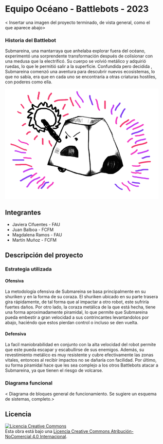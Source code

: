 # Equipo Océano - Battlebots - 2023

< Insertar una imagen del proyecto terminado, de vista general, como el que aparece abajo>

### Historia del Battlebot

Submareina, una mantarraya que anhelaba explorar fuera del océano, experimentó una sorprendente transformación después de colisionar con una medusa que la electrificó. Su cuerpo se volvió metálico y adquirió ruedas, lo que le permitió salir a la superficie. Confundida pero decidida , Submareina comenzó una aventura para descubrir nuevos ecosistemas, lo que no sabía, era que en cada uno se encontraría a otras criaturas hostiles, con poderes como ella.

  
![Robot Ejemplo](/multimedia/robot_ejemplo.png)

## Integrantes

- Javiera Cifuentes - FAU
- Juan Balboa - FCFM
- Magdalena Ramos - FAU
- Martín Muñoz - FCFM


## Descripción del proyecto
  
### Estrategia utilizada
  
#### Ofensiva

La metodología ofensiva de Submareina se basa principalmente en su shuriken y en la forma de su coraza. El shuriken ubicado en su parte trasera gira rápidamente, de tal forma que al impactar a otro robot, este sufriría fuertes daños. Por otro lado, la coraza metálica de la que está hecha, tiene una forma aproximadamente piramidal, lo que permite que Submareina pueda embestir a gran velocidad a sus contrincantes levantandolos por abajo, haciéndo que estos pierdan control o incluso se den vuelta.
#### Defensiva

  La facil maniobrabilidad en conjunto con la alta velocidad del robot permite que este pueda escapar y escabullirse de sus enemigos. Además, su revestimiento metálico es muy resistente y cubre efectivamente las zonas vitales, entonces al recibir impactos no se dañaría con facilidad. Por último, su forma piramidal hace que les sea complejo a los otros Battlebots atacar a Submareina, ya que tienen el riesgo de volcarse.
### Diagrama funcional
< Diagrama de bloques general de funcionamiento. Se sugiere un esquema de sistemas, completo.>

## Licencia
<a rel="license" href="http://creativecommons.org/licenses/by-nc/4.0/"><img alt="Licencia Creative Commons" style="border-width:0" src="https://i.creativecommons.org/l/by-nc/4.0/88x31.png" /></a><br />Esta obra está bajo una <a rel="license" href="http://creativecommons.org/licenses/by-nc/4.0/">Licencia Creative Commons Atribución-NoComercial 4.0 Internacional</a>.
